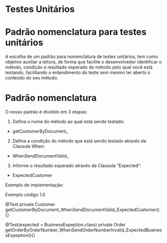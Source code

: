 # Testes Unitários


# Padrão nomenclatura para testes unitários
A escolha de um padrão para nomenclatura de testes unitários, tem como objetivo auxiliar a leitura, de forma que facilite o desenvolvedor identificar o método, condição e resultado esperado do método pelo qual você está testando, facilitando o entendimento do teste sem mesmo ter aberto o conteúdo do seu método.



# Padrão nomenclatura
O nosso padrão é dividido em 3 etapas:


1. Defina o nome do método ao qual está sendo testado:
 - getCustomerByDocument_

2. Defina a condição do método que está sendo testado através da Clausula When: 
 - WhenSendDocumentValid_

3. Informe o resultado esperado através da Clausula “Expected”: 

 - ExpectedCustomer


Exemplo de implementação:


Exemplo código 1.0

@Test
private Customer getCustomerByDocument_WhenSendDocumentValid_ExpectedCustomer(){}

@Test(expected = BusinessExpeption.class)
private Order getOrderByOrderNumber_WhenSendOrderNumberInvalid_ExpectedBusinessExpeption(){}

